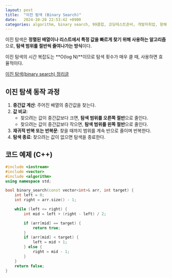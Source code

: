 ```yaml
---
layout: post
title:  "이진 탐색 (Binary Search)"
date:   2024-10-28 22:53:42 +0900
categories: algorithm, binary search, 99클럽, 코딩테스트준비, 개발자취업, 항해99, TIL
---
```

이진 탐색은 **정렬된 배열이나 리스트에서 특정 값을 빠르게 찾기 위해 사용하는 알고리즘**으로, **탐색 범위를 절반씩 줄여나가는 방식**이다.

이진 탐색의 시간 복잡도는 **O(log N)**이므로 탐색 횟수가 매우 클 때, 사용하면 효율적이다.

[이진 탐색(binary search) 정리글](https://178kg78cm.github.io/algorithm/2024/10/28/binary-serach.html)


## 이진 탐색 동작 과정

1. **중간값 계산**: 주어진 배열의 중간값을 찾는다.
2. **값 비교**:
   - 찾으려는 값이 중간값보다 크면, **탐색 범위를 오른쪽 절반**으로 줄인다.
   - 찾으려는 값이 중간값보다 작으면, **탐색 범위를 왼쪽 절반**으로 줄인다.
3. **재귀적 반복 또는 반복문**: 찾을 때까지 범위를 계속 반으로 줄이며 반복한다.
4. **탐색 종료**: 찾으려는 값이 없으면 탐색을 종료한다.

## 코드 예제 (C++)

```cpp
#include <iostream>
#include <vector>
#include <algorithm>
using namespace std;

bool binary_search(const vector<int>& arr, int target) {
    int left = 0;
    int right = arr.size() - 1;

    while (left <= right) {
        int mid = left + (right - left) / 2;

        if (arr[mid] == target) {
            return true;
        }
        if (arr[mid] < target) {
            left = mid + 1;
        } else {
            right = mid - 1;
        }
    }
    return false;
}
```